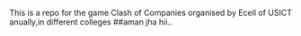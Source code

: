 This is a repo for the game Clash of Companies organised by Ecell of USICT anually,in different colleges
##aman jha
hii..
